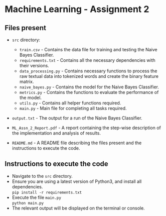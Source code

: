 # Machine Learning - Assignment 2

## Files present  

- `src` directory:  
    - `train.csv` - Contains the data file for training and testing the Naive Bayes Classifier.
    - `requirements.txt` - Contains all the necessary dependencies with their versions.
    - `data_processing.py` - Contains necessary functions to process the raw textual data into tokenized words and create the binary feature matrix.
    - `naive_bayes.py` - Contains the model for the Naive Bayes Classifier.
    - `metrics.py` - Contains the functions to evaluate the performance of the model.
    - `utils.py` - Contains all helper functions required.
    - `main.py` - Main file for completing all tasks required.

- `output.txt` - The output for a run of the Naive Bayes Classifier.
- `ML_Assn_2_Report.pdf` - A report containing the step-wise description of the implementation and analysis of results.
- `README.md` - A README file describing the files present and the instructions to execute the code.


## Instructions to execute the code

- Navigate to the `src` directory.
- Ensure you are using a latest version of Python3, and install all dependencies.  
`pip install -r requirements.txt`
- Execute the file `main.py`  
`python main.py`
- The relevant output will be displayed on the terminal or console.
